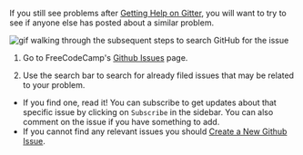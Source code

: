 If you still see problems after [Getting Help on Gitter](https://github.com/FreeCodeCamp/FreeCodeCamp/wiki/How-to-Get-Help-on-Gitter), you will want to try to see if anyone else has posted about a similar problem.

![gif walking through the subsequent steps to search GitHub for the issue](http://i.imgur.com/MdrSdQW.gif)

1. Go to FreeCodeCamp's [Github Issues](https://github.com/FreeCodeCamp/FreeCodeCamp/issues) page.

2. Use the search bar to search for already filed issues that may be related to your problem.
 * If you find one, read it! You can subscribe to get updates about that specific issue by clicking on `Subscribe` in the sidebar.  You can also comment on the issue if you have something to add.
 * If you cannot find any relevant issues you should [Create a New Github Issue](https://github.com/FreeCodeCamp/FreeCodeCamp/wiki/Creating-a-New-Github-Issue).